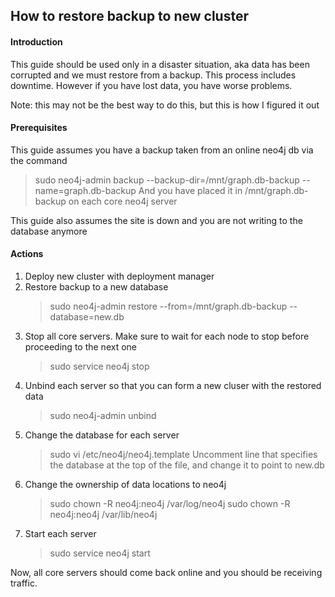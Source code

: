 ## How to restore backup to new cluster

#### Introduction

This guide should be used only in a disaster situation, aka data has been corrupted and we must restore from a backup. This process includes downtime. However if you have lost data, you have worse problems.

Note: this may not be the best way to do this, but this is how I figured it out

#### Prerequisites

This guide assumes you have a backup taken from an online neo4j db via the command

> sudo neo4j-admin backup --backup-dir=/mnt/graph.db-backup --name=graph.db-backup
> And you have placed it in /mnt/graph.db-backup on each core neo4j server

This guide also assumes the site is down and you are not writing to the database anymore

#### Actions

1.  Deploy new cluster with deployment manager
2.  Restore backup to a new database
    > sudo neo4j-admin restore --from=/mnt/graph.db-backup --database=new.db
3.  Stop all core servers. Make sure to wait for each node to stop before proceeding to the next one
    > sudo service neo4j stop
4.  Unbind each server so that you can form a new cluser with the restored data
    > sudo neo4j-admin unbind
5.  Change the database for each server
    > sudo vi /etc/neo4j/neo4j.template
    > Uncomment line that specifies the database at the top of the file, and change it to point to new.db
6.  Change the ownership of data locations to neo4j
    > sudo chown -R neo4j:neo4j /var/log/neo4j
    > sudo chown -R neo4j:neo4j /var/lib/neo4j
7.  Start each server
    > sudo service neo4j start

Now, all core servers should come back online and you should be receiving traffic.
